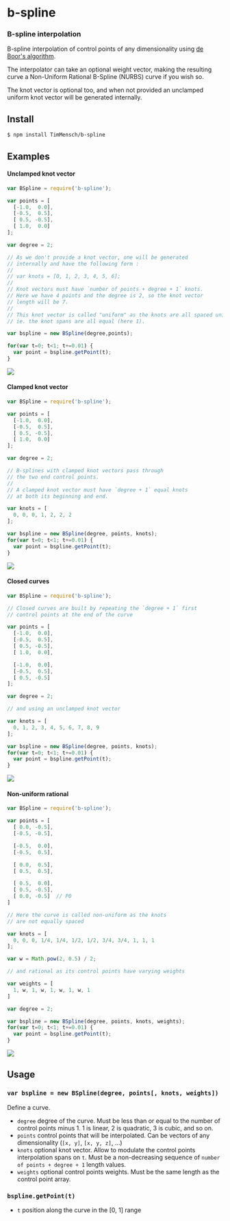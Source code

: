 b-spline
========
### B-spline interpolation

B-spline interpolation of control points of any dimensionality using [de Boor's algorithm](http://en.wikipedia.org/wiki/De_Boor%27s_algorithm).

The interpolator can take an optional weight vector, making the resulting curve a Non-Uniform Rational B-Spline (NURBS) curve if you wish so.

The knot vector is optional too, and when not provided an unclamped uniform knot vector will be generated internally.


Install
-------

```bash
$ npm install TimMensch/b-spline
```

Examples
--------

#### Unclamped knot vector

```javascript
var BSpline = require('b-spline');

var points = [
  [-1.0,  0.0],
  [-0.5,  0.5],
  [ 0.5, -0.5],
  [ 1.0,  0.0]
];

var degree = 2;

// As we don't provide a knot vector, one will be generated
// internally and have the following form :
//
// var knots = [0, 1, 2, 3, 4, 5, 6];
//
// Knot vectors must have `number of points + degree + 1` knots.
// Here we have 4 points and the degree is 2, so the knot vector
// length will be 7.
//
// This knot vector is called "uniform" as the knots are all spaced uniformly,
// ie. the knot spans are all equal (here 1).

var bspline = new BSpline(degree,points);

for(var t=0; t<1; t+=0.01) {
  var point = bspline.getPoint(t);
}
```

<img src="http://i.imgur.com/MldaigE.png" />


#### Clamped knot vector

```javascript
var BSpline = require('b-spline');

var points = [
  [-1.0,  0.0],
  [-0.5,  0.5],
  [ 0.5, -0.5],
  [ 1.0,  0.0]
];

var degree = 2;

// B-splines with clamped knot vectors pass through
// the two end control points.
//
// A clamped knot vector must have `degree + 1` equal knots
// at both its beginning and end.

var knots = [
  0, 0, 0, 1, 2, 2, 2
];

var bspline = new BSpline(degree, points, knots);
for(var t=0; t<1; t+=0.01) {
  var point = bspline.getPoint(t);
}
```

<img src="http://i.imgur.com/KqWdaNK.png" />


#### Closed curves

```javascript
var BSpline = require('b-spline');

// Closed curves are built by repeating the `degree + 1` first
// control points at the end of the curve

var points = [
  [-1.0,  0.0],
  [-0.5,  0.5],
  [ 0.5, -0.5],
  [ 1.0,  0.0],

  [-1.0,  0.0],
  [-0.5,  0.5],
  [ 0.5, -0.5]
];

var degree = 2;

// and using an unclamped knot vector

var knots = [
  0, 1, 2, 3, 4, 5, 6, 7, 8, 9
];

var bspline = new BSpline(degree, points, knots);
for(var t=0; t<1; t+=0.01) {
  var point = bspline.getPoint(t);
}
```

<img src="http://i.imgur.com/npF2ke9.png" />


#### Non-uniform rational

```javascript
var BSpline = require('b-spline');

var points = [
  [ 0.0, -0.5],
  [-0.5, -0.5],

  [-0.5,  0.0],
  [-0.5,  0.5],

  [ 0.0,  0.5],
  [ 0.5,  0.5],

  [ 0.5,  0.0],
  [ 0.5, -0.5],
  [ 0.0, -0.5]  // P0
]

// Here the curve is called non-uniform as the knots
// are not equally spaced

var knots = [
  0, 0, 0, 1/4, 1/4, 1/2, 1/2, 3/4, 3/4, 1, 1, 1
];

var w = Math.pow(2, 0.5) / 2;

// and rational as its control points have varying weights

var weights = [
  1, w, 1, w, 1, w, 1, w, 1
]

var degree = 2;

var bspline = new BSpline(degree, points, knots, weights);
for(var t=0; t<1; t+=0.01) {
  var point = bspline.getPoint(t);
}
```

<img src="http://i.imgur.com/flvmdds.png" />


Usage
-----

### `var bspline = new BSpline(degree, points[, knots, weights])`

Define a curve.

* `degree` degree of the curve. Must be less than or equal to the number of control points minus 1. 1 is linear, 2 is quadratic, 3 is cubic, and so on.
* `points` control points that will be interpolated. Can be vectors of any dimensionality (`[x, y]`, `[x, y, z]`, ...)
* `knots` optional knot vector. Allow to modulate the control points interpolation spans on `t`. Must be a non-decreasing sequence of `number of points + degree + 1` length values.
* `weights` optional control points weights. Must be the same length as the control point array.

### `bspline.getPoint(t)`

* `t` position along the curve in the [0, 1] range
